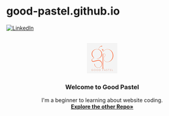 # good-pastel.github.io

[![LinkedIn][linkedin-shield]][linkedin-url]

<br />
<div align="center">
  <a href="https://github.com/good-pastel/good-pastel.github.io">
    <img src="img/logo2.png" alt="Logo" width="80" height="80">
  </a>

  <h3 align="center">Welcome to Good Pastel</h3>

  <p align="center">
   I'm a beginner to learning about website coding.
    <br />
    <a href="https://github.com/good-pastel?tab=repositories"><strong>Explore the other Repo»</strong></a>
  </p>
</div>


<!-- MARKDOWN LINKS & IMAGES -->
[linkedin-shield]: https://img.shields.io/badge/-LinkedIn-black.svg?style=for-the-badge&logo=linkedin&colorB=555
[linkedin-url]: https://linkedin.com/in/deviyool
